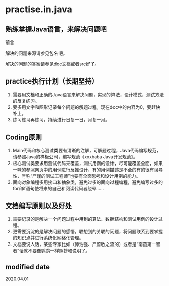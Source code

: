 # practise.in.java
## 熟练掌握Java语言，来解决问题吧

前言

解决的问题来源请参见包名吧。

解决的问题的答案请参见doc文档或者src好了。

## practice执行计划（长期坚持）
1. 需要用文档和正确的Java语言来解决问题，实现的算法，设计模式，测试方法的反复练习。
2. 要多用文字和图形记录每个问题的解题过程。现在doc中的内容为0，要赶快补上。
3. 练习练习再练习，持续进行日复一日，月复一月。

## Coding原则
1. Main代码和核心测试类要有清晰的注解，可解题过程，Java代码编写规范，请参照Java的样板公司，编写规范《xxxbaba Java开发规范》。
2. 核心测试类要求用测试代码来覆盖，测试用例的设计，尽可能覆盖全面，如果一味的参照网页中的用例进行反推设计，有的用例描述是不全的有的很有误导性，号称“严谨的测试工程师”也要有全面思考和设计用例的能力。
3. 面向对象编程多用接口和抽象类，避免过多的面向过程编程，避免编写过多的for和if语句使将来的自己和阅读代码者绕晕……

## 文档编写原则以及好处
1. 需要记录的是解决一个问题过程中用到的算法、数据结构和测试用例的设计过程。
2. 更需要沉淀的是解决问题的感悟，联想到的关联的问题，将问题联系到要掌握的知识点并进行系统化网格化管理。
3. 文档要说人话，某些专家比如（谭浩强、严蔚敏之流的）或者是“南蛮第一智者”话就不要像鹦鹉一样照抄和说明了。

## modified date
2020.04.01
